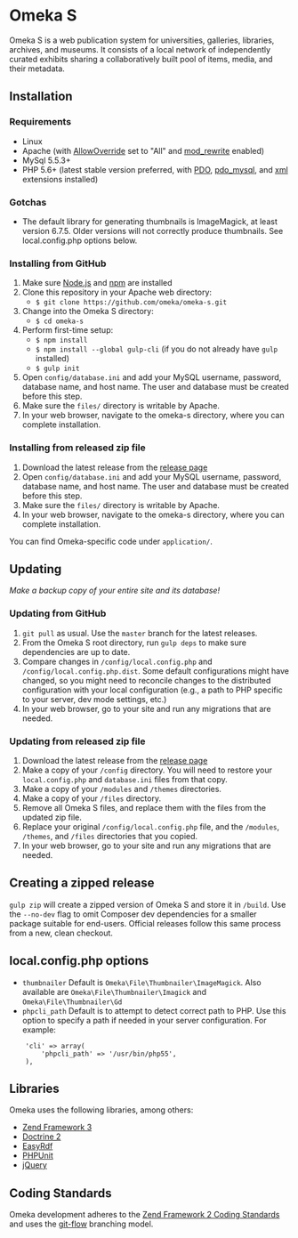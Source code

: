 # Omeka S

Omeka S is a web publication system for universities, galleries, libraries,
archives, and museums. It consists of a local network of independently curated
exhibits sharing a collaboratively built pool of items, media, and their metadata.

## Installation

### Requirements
* Linux
* Apache (with [AllowOverride](https://httpd.apache.org/docs/2.4/mod/core.html#allowoverride) set to "All" and [mod_rewrite](http://httpd.apache.org/docs/current/mod/mod_rewrite.html) enabled)
* MySql 5.5.3+
* PHP 5.6+ (latest stable version preferred, with [PDO](http://php.net/manual/en/intro.pdo.php), [pdo_mysql](http://php.net/manual/en/ref.pdo-mysql.php), and [xml](http://php.net/manual/en/intro.xml.php) extensions installed)

### Gotchas
* The default library for generating thumbnails is ImageMagick, at least version
6.7.5. Older versions will not correctly produce thumbnails. See local.config.php
options below. 

### Installing from GitHub

1. Make sure [Node.js](https://nodejs.org/) and [npm](https://nodejs.org/) are installed
1. Clone this repository in your Apache web directory:
   * `$ git clone https://github.com/omeka/omeka-s.git`
1. Change into the Omeka S directory:
   * `$ cd omeka-s`
1. Perform first-time setup:
   * `$ npm install`
   * `$ npm install --global gulp-cli` (if you do not already have `gulp` installed)
   * `$ gulp init`
1. Open `config/database.ini` and add your MySQL username, password, database
   name, and host name. The user and database must be created before this step.
1. Make sure the `files/` directory is writable by Apache.
1. In your web browser, navigate to the omeka-s directory, where you can
   complete installation.

### Installing from released zip file

1. Download the latest release from the [release page](https://github.com/omeka/omeka-s/releases)
1. Open `config/database.ini` and add your MySQL username, password, database
   name, and host name. The user and database must be created before this step.
1. Make sure the `files/` directory is writable by Apache.
1. In your web browser, navigate to the omeka-s directory, where you can
   complete installation.
   
You can find Omeka-specific code under `application/`.

## Updating

*Make a backup copy of your entire site and its database!*

### Updating from GitHub

1. `git pull` as usual. Use the `master` branch for the latest releases.
2. From the Omeka S root directory, run `gulp deps` to make sure dependencies are up to date.
3. Compare changes in `/config/local.config.php` and `/config/local.config.php.dist`. Some default configurations might have changed, so you might need to reconcile changes to the distributed configuration with your local configuration (e.g., a path to PHP specific to your server, dev mode settings, etc.)
4. In your web browser, go to your site and run any migrations that are needed.

### Updating from released zip file
1. Download the latest release from the [release page](https://github.com/omeka/omeka-s/releases)
2. Make a copy of your `/config` directory. You will need to restore your `local.config.php` and `database.ini` files from that copy.
3. Make a copy of your `/modules` and `/themes` directories.
4. Make a copy of your `/files` directory.
5. Remove all Omeka S files, and replace them with the files from the updated zip file.
6. Replace your original `/config/local.config.php` file, and the `/modules`, `/themes`, and `/files` directories that you copied.
7. In your web browser, go to your site and run any migrations that are needed.

## Creating a zipped release

`gulp zip` will create a zipped version of Omeka S and store it in `/build`. Use the `--no-dev` flag to omit Composer
dev dependencies for a smaller package suitable for end-users. Official releases follow this same process from a
new, clean checkout.

## local.config.php options

* `thumbnailer` Default is `Omeka\File\Thumbnailer\ImageMagick`. Also available are `Omeka\File\Thumbnailer\Imagick` and `Omeka\File\Thumbnailer\Gd`
* `phpcli_path` Default is to attempt to detect correct path to PHP. Use this option to specify a path if needed in your server configuration. For example: 
```
    'cli' => array(
        'phpcli_path' => '/usr/bin/php55',
    ),

``` 

## Libraries

Omeka uses the following libraries, among others:

* [Zend Framework 3](http://framework.zend.com/)
* [Doctrine 2](http://www.doctrine-project.org/)
* [EasyRdf](http://www.easyrdf.org/)
* [PHPUnit](https://phpunit.de/)
* [jQuery](http://jquery.com/)

## Coding Standards

Omeka development adheres to the [Zend Framework 2 Coding Standards](https://zf2-docs.readthedocs.org/en/latest/ref/coding.standard.html) 
and uses the [git-flow](http://nvie.com/posts/a-successful-git-branching-model/) branching model.
